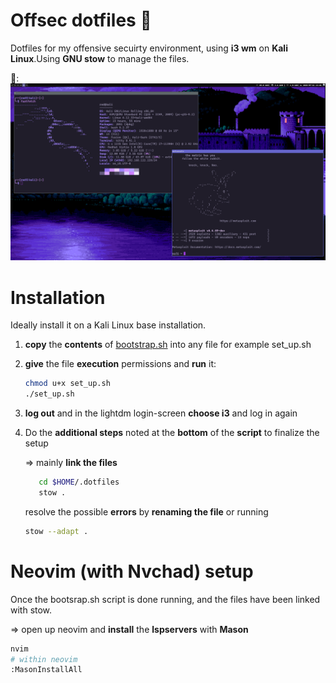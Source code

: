 # Offsec dotfiles 👻
Dotfiles for my offensive secuirty environment, using **i3 wm** on **Kali Linux**.Using **GNU stow** to manage the files. 

👀:
![image](https://github.com/6poiint9/offsec-dots/blob/main/pics/gitpic.png) 
 
# Installation 
Ideally install it on a Kali Linux base installation.
1) **copy** the **contents** of [bootstrap.sh](https://github.com/6poiint9/offsec-dots/blob/main/bootsrap.sh)  into any file for example set_up.sh
2) **give** the file **execution** permissions and **run** it:  
    ```sh
    chmod u+x set_up.sh 
    ./set_up.sh 
    ```
3) **log out** and in the lightdm login-screen **choose i3** and log in again
4) Do the **additional steps** noted at the **bottom** of the **script** to finalize the setup
   
   => mainly **link the files** 
   ```sh 
      cd $HOME/.dotfiles 
      stow .
   ``` 
   resolve the possible **errors** by **renaming the file** or running
 
   ```sh 
   stow --adapt . 
   ``` 

# Neovim (with Nvchad) setup 
Once the bootsrap.sh script is done running, and the files have been linked with stow.

=> open up neovim and **install** the **lspservers** with **Mason** 

  ```sh
  nvim
  # within neovim  
  :MasonInstallAll
  ```


